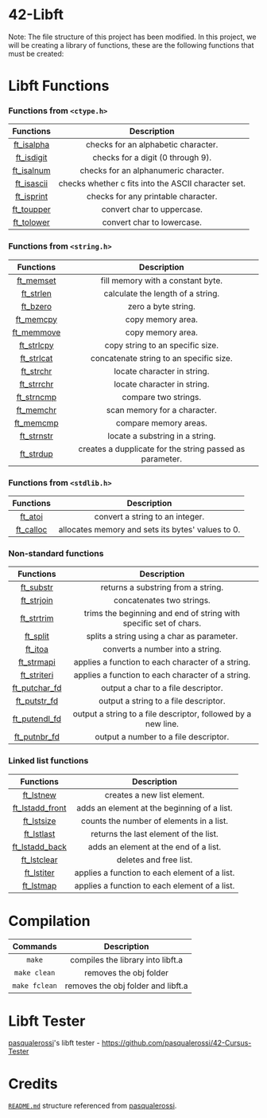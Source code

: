 # 42-Libft

Note: The file structure of this project has been modified.
In this project, we will be creating a library of functions, these are the following functions that must be created:

# Libft Functions

### Functions from `<ctype.h>`

|           Functions            |                     Description                     |
| :----------------------------: | :-------------------------------------------------: |
| [ft_isalpha](src/ft_isalpha.c) |         checks for an alphabetic character.         |
| [ft_isdigit](src/ft_isdigit.c) |          checks for a digit (0 through 9).          |
| [ft_isalnum](src/ft_isalnum.c) |        checks for an alphanumeric character.        |
| [ft_isascii](src/ft_isascii.c) | checks whether c fits into the ASCII character set. |
| [ft_isprint](src/ft_isprint.c) |         checks for any printable character.         |
| [ft_toupper](src/ft_toupper.c) |             convert char to uppercase.              |
| [ft_tolower](src/ft_tolower.c) |             convert char to lowercase.              |

### Functions from `<string.h>`

|           Functions            |                       Description                        |
| :----------------------------: | :------------------------------------------------------: |
|  [ft_memset](src/ft_memset.c)  |            fill memory with a constant byte.             |
|  [ft_strlen](src/ft_strlen.c)  |            calculate the length of a string.             |
|   [ft_bzero](src/ft_bzero.c)   |                   zero a byte string.                    |
|  [ft_memcpy](src/ft_memcpy.c)  |                    copy memory area.                     |
| [ft_memmove](src/ft_memmove.c) |                    copy memory area.                     |
| [ft_strlcpy](src/ft_strlcpy.c) |             copy string to an specific size.             |
| [ft_strlcat](src/ft_strlcat.c) |         concatenate string to an specific size.          |
|  [ft_strchr](src/ft_strchr.c)  |               locate character in string.                |
| [ft_strrchr](src/ft_strrchr.c) |               locate character in string.                |
| [ft_strncmp](src/ft_strncmp.c) |                   compare two strings.                   |
|  [ft_memchr](src/ft_memchr.c)  |               scan memory for a character.               |
|  [ft_memcmp](src/ft_memcmp.c)  |                  compare memory areas.                   |
| [ft_strnstr](src/ft_strnstr.c) |             locate a substring in a string.              |
|  [ft_strdup](src/ft_strdup.c)  | creates a dupplicate for the string passed as parameter. |

### Functions from `<stdlib.h>`

|          Functions           |                    Description                    |
| :--------------------------: | :-----------------------------------------------: |
|   [ft_atoi](src/ft_atoi.c)   |          convert a string to an integer.          |
| [ft_calloc](src/ft_calloc.c) | allocates memory and sets its bytes' values to 0. |

### Non-standard functions

|              Functions               |                            Description                            |
| :----------------------------------: | :---------------------------------------------------------------: |
|     [ft_substr](src/ft_substr.c)     |                returns a substring from a string.                 |
|    [ft_strjoin](src/ft_strjoin.c)    |                     concatenates two strings.                     |
|    [ft_strtrim](src/ft_strtrim.c)    | trims the beginning and end of string with specific set of chars. |
|      [ft_split](src/ft_split.c)      |            splits a string using a char as parameter.             |
|       [ft_itoa](src/ft_itoa.c)       |                 converts a number into a string.                  |
|    [ft_strmapi](src/ft_strmapi.c)    |         applies a function to each character of a string.         |
|   [ft_striteri](src/ft_striteri.c)   |         applies a function to each character of a string.         |
| [ft_putchar_fd](src/ft_putchar_fd.c) |                output a char to a file descriptor.                |
|  [ft_putstr_fd](src/ft_putstr_fd.c)  |               output a string to a file descriptor.               |
| [ft_putendl_fd](src/ft_putendl_fd.c) |   output a string to a file descriptor, followed by a new line.   |
|  [ft_putnbr_fd](src/ft_putnbr_fd.c)  |               output a number to a file descriptor.               |

### Linked list functions

|                Functions                 |                  Description                  |
| :--------------------------------------: | :-------------------------------------------: |
|       [ft_lstnew](src/ft_lstnew.c)       |          creates a new list element.          |
| [ft_lstadd_front](src/ft_lstadd_front.c) |  adds an element at the beginning of a list.  |
|      [ft_lstsize](src/ft_lstsize.c)      |   counts the number of elements in a list.    |
|      [ft_lstlast](src/ft_lstlast.c)      |     returns the last element of the list.     |
|  [ft_lstadd_back](src/ft_lstadd_back.c)  |     adds an element at the end of a list.     |
|     [ft_lstclear](src/ft_lstclear.c)     |            deletes and free list.             |
|      [ft_lstiter](src/ft_lstiter.c)      | applies a function to each element of a list. |
|       [ft_lstmap](src/ft_lstmap.c)       | applies a function to each element of a list. |

# Compilation

|   Commands    |            Description             |
| :-----------: | :--------------------------------: |
|    `make`     | compiles the library into libft.a  |
| `make clean`  |       removes the obj folder       |
| `make fclean` | removes the obj folder and libft.a |

# Libft Tester

[pasqualerossi](https://github.com/pasqualerossi)'s libft tester - https://github.com/pasqualerossi/42-Cursus-Tester

# Credits

[`README.md`](README.md) structure referenced from [pasqualerossi](https://github.com/pasqualerossi).
